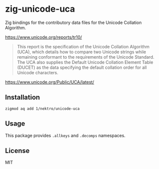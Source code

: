 # zig-unicode-uca

Zig bindings for the contributory data files for the Unicode Collation Algorithm.

https://www.unicode.org/reports/tr10/

> This report is the specification of the Unicode Collation Algorithm (UCA), which details how to compare two Unicode strings while remaining conformant to the requirements of the Unicode Standard. The UCA also supplies the Default Unicode Collation Element Table (DUCET) as the data specifying the default collation order for all Unicode characters.

https://www.unicode.org/Public/UCA/latest/

## Installation
```
zigmod aq add 1/nektro/unicode-uca
```

## Usage
This package provides `.allkeys` and `.decomps` namespaces.

## License
MIT
